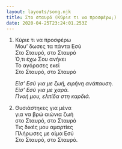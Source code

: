```yaml
---
layout: layouts/song.njk
title: Στο σταυρό (Κύριε τι να προσφέρω;)
date: 2020-04-25T23:24:01.253Z
---
```

1. Κύριε τι να προσφέρω\
   Μου’ δωσες τα πάντα Εσύ\
   Στο Σταυρό, στο Σταυρό\
   Ό,τι έχω Σου ανήκει\
   Το αγόρασες εκεί\
   Στο Σταυρό, στο Σταυρό

   *Είσ’ Εσύ για με ζωή, ειρήνη ανάπαυση.*\
   *Είσ’ Εσύ για με χαρά.*\
   *Πνοή μου, ελπίδα στη καρδιά.*

2. Θυσιάστηκες για μένα\
   για να βρώ αιώνια ζωή\
   στο Σταυρό, στο Σταυρό\
   Τις δικές μου αμαρτίες\
   Πλήρωσες με αίμα Εσύ\
   Στο Σταυρό, στο Σταυρό.
